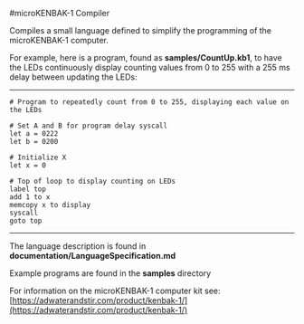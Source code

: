#microKENBAK-1 Compiler

Compiles a small language defined to simplify the programming of the microKENBAK-1 computer.

For example, here is a program, found as **samples/CountUp.kb1**,  to have the LEDs continuously display counting values from 0 to 255 with a 255 ms delay between updating the LEDs:

---
	# Program to repeatedly count from 0 to 255, displaying each value on the LEDs

	# Set A and B for program delay syscall
	let a = 0222
	let b = 0200

	# Initialize X
	let x = 0

	# Top of loop to display counting on LEDs 
	label top
	add 1 to x
	memcopy x to display
	syscall
	goto top
---

The language description is found in **documentation/LanguageSpecification.md** 

Example programs are found in the **samples** directory

For information on the microKENBAK-1 computer kit see: [https://adwaterandstir.com/product/kenbak-1/](https://adwaterandstir.com/product/kenbak-1/)
